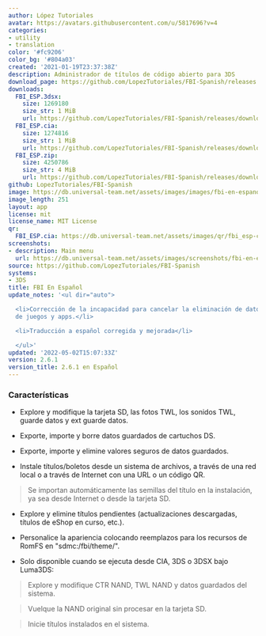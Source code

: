 ```yaml
---
author: López Tutoriales
avatar: https://avatars.githubusercontent.com/u/5817696?v=4
categories:
- utility
- translation
color: '#fc9206'
color_bg: '#804a03'
created: '2021-01-19T23:37:38Z'
description: Administrador de títulos de código abierto para 3DS
download_page: https://github.com/LopezTutoriales/FBI-Spanish/releases
downloads:
  FBI_ESP.3dsx:
    size: 1269180
    size_str: 1 MiB
    url: https://github.com/LopezTutoriales/FBI-Spanish/releases/download/2.6.1/FBI_ESP.3dsx
  FBI_ESP.cia:
    size: 1274816
    size_str: 1 MiB
    url: https://github.com/LopezTutoriales/FBI-Spanish/releases/download/2.6.1/FBI_ESP.cia
  FBI_ESP.zip:
    size: 4250786
    size_str: 4 MiB
    url: https://github.com/LopezTutoriales/FBI-Spanish/releases/download/2.6.1/FBI_ESP.zip
github: LopezTutoriales/FBI-Spanish
image: https://db.universal-team.net/assets/images/images/fbi-en-espanol.png
image_length: 251
layout: app
license: mit
license_name: MIT License
qr:
  FBI_ESP.cia: https://db.universal-team.net/assets/images/qr/fbi_esp-cia.png
screenshots:
- description: Main menu
  url: https://db.universal-team.net/assets/images/screenshots/fbi-en-espanol/main-menu.png
source: https://github.com/LopezTutoriales/FBI-Spanish
systems:
- 3DS
title: FBI En Español
update_notes: '<ul dir="auto">

  <li>Corrección de la incapacidad para cancelar la eliminación de datos adicionales
  de juegos y apps.</li>

  <li>Traducción a español corregida y mejorada</li>

  </ul>'
updated: '2022-05-02T15:07:33Z'
version: 2.6.1
version_title: 2.6.1 en Español
---
```

### Características

- Explore y modifique la tarjeta SD, las fotos TWL, los sonidos TWL, guarde datos y ext guarde datos.

- Exporte, importe y borre datos guardados de cartuchos DS.

- Exporte, importe y elimine valores seguros de datos guardados.

- Instale títulos/boletos desde un sistema de archivos, a través de una red local o a través de Internet con una URL o un código QR.

> Se importan automáticamente las semillas del título en la instalación, ya sea desde Internet o desde la tarjeta SD.

- Explore y elimine títulos pendientes (actualizaciones descargadas, títulos de eShop en curso, etc.).

- Personalice la apariencia colocando reemplazos para los recursos de RomFS en "sdmc:/fbi/theme/".

-  Solo disponible cuando se ejecuta desde CIA, 3DS o 3DSX bajo Luma3DS:

> Explore y modifique CTR NAND, TWL NAND y datos guardados del sistema.

> Vuelque la NAND original sin procesar en la tarjeta SD.

> Inicie títulos instalados en el sistema.